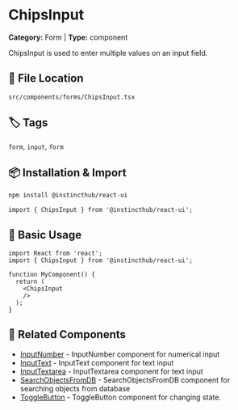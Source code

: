 # ChipsInput

**Category:** Form | **Type:** component

ChipsInput is used to enter multiple values on an input field.

## 📁 File Location

`src/components/forms/ChipsInput.tsx`

## 🏷️ Tags

`form`, `input`, `form`

## 📦 Installation & Import

```bash
npm install @instincthub/react-ui
```

```tsx
import { ChipsInput } from '@instincthub/react-ui';
```

## 🚀 Basic Usage

```tsx
import React from 'react';
import { ChipsInput } from '@instincthub/react-ui';

function MyComponent() {
  return (
    <ChipsInput
    />
  );
}
```

## 🔗 Related Components

- [InputNumber](./InputNumber.md) - InputNumber component for numerical input
- [InputText](./InputText.md) - InputText component for text input
- [InputTextarea](./InputTextarea.md) - InputTextarea component for text input
- [SearchObjectsFromDB](./SearchObjectsFromDB.md) - SearchObjectsFromDB component for searching objects from database
- [ToggleButton](./ToggleButton.md) - ToggleButton component for changing state.

